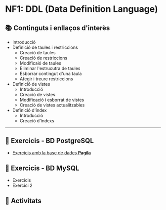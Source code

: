 # NF1: DDL (Data Definition Language)

## :books: Continguts i enllaços d'interès
* Introducció
* Definició de taules i restriccions
    * Creació de taules
    * Creació de restriccions
    * Modificaió de taules
    * Eliminar l'estrucutra de taules
    * Esborrar contingut d'una taula
    * Afegir i treure restriccions
* Definició de vistes
    * Introducció
    * Creació de vistes
    * Modificació i esborrat de vistes
    * Creació de vistes actualitzables    
* Definició d'índex
    * Introducció
    * Creació d'índexs
---

## :notebook: Exercicis - BD PostgreSQL
* [Exercicis amb la base de dades **Pagila**](NF1-exercicis-bd-postgresql.md)
## :notebook: Exercicis - BD MySQL
* Exercicis
* Exercici 2
## :pencil: Activitats